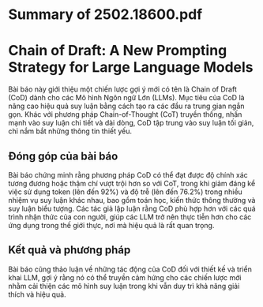 # Summary of 2502.18600.pdf

# Chain of Draft: A New Prompting Strategy for Large Language Models

Bài báo này giới thiệu một chiến lược gợi ý mới có tên là Chain of Draft (CoD) dành cho các Mô hình Ngôn ngữ Lớn (LLMs). Mục tiêu của CoD là nâng cao hiệu quả suy luận bằng cách tạo ra các đầu ra trung gian ngắn gọn. Khác với phương pháp Chain-of-Thought (CoT) truyền thống, nhấn mạnh vào suy luận chi tiết và dài dòng, CoD tập trung vào suy luận tối giản, chỉ nắm bắt những thông tin thiết yếu.

## Đóng góp của bài báo

Bài báo chứng minh rằng phương pháp CoD có thể đạt được độ chính xác tương đương hoặc thậm chí vượt trội hơn so với CoT, trong khi giảm đáng kể việc sử dụng token (lên đến 92%) và độ trễ (lên đến 76.2%) trong nhiều nhiệm vụ suy luận khác nhau, bao gồm toán học, kiến thức thông thường và suy luận biểu tượng. Các tác giả lập luận rằng CoD phù hợp hơn với các quá trình nhận thức của con người, giúp các LLM trở nên thực tiễn hơn cho các ứng dụng trong thế giới thực, nơi mà hiệu quả là rất quan trọng.

## Kết quả và phương pháp

Bài báo cũng thảo luận về những tác động của CoD đối với thiết kế và triển khai LLM, gợi ý rằng nó có thể truyền cảm hứng cho các chiến lược mới nhằm cải thiện các mô hình suy luận trong khi vẫn duy trì khả năng giải thích và hiệu quả.
